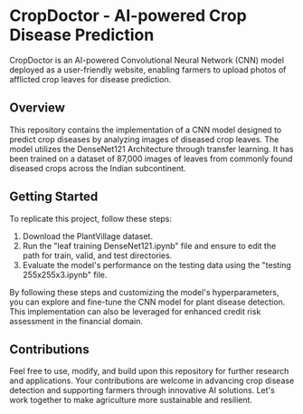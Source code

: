 # CropDoctor - AI-powered Crop Disease Prediction

CropDoctor is an AI-powered Convolutional Neural Network (CNN) model deployed as a user-friendly website, enabling farmers to upload photos of afflicted crop leaves for disease prediction.

## Overview

This repository contains the implementation of a CNN model designed to predict crop diseases by analyzing images of diseased crop leaves. The model utilizes the DenseNet121 Architecture through transfer learning. It has been trained on a dataset of 87,000 images of leaves from commonly found diseased crops across the Indian subcontinent.

## Getting Started

To replicate this project, follow these steps:

1. Download the PlantVillage dataset.
2. Run the "leaf training DenseNet121.ipynb" file and ensure to edit the path for train, valid, and test directories.
3. Evaluate the model's performance on the testing data using the "testing 255x255x3.ipynb" file.

By following these steps and customizing the model's hyperparameters, you can explore and fine-tune the CNN model for plant disease detection. This implementation can also be leveraged for enhanced credit risk assessment in the financial domain. 

## Contributions

Feel free to use, modify, and build upon this repository for further research and applications. Your contributions are welcome in advancing crop disease detection and supporting farmers through innovative AI solutions. Let's work together to make agriculture more sustainable and resilient.
